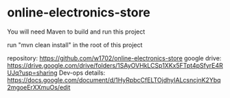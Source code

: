 # online-electronics-store

You will need Maven to build and run this project

run "mvn clean install" in the root of this project

repository: https://github.com/w1702/online-electronics-store
google drive: https://drive.google.com/drive/folders/1SAyOVHkLCSp1XKx5FTpt4pSfyrE4RUJq?usp=sharing
Dev-ops details: https://docs.google.com/document/d/1HyRpbcCfELTOjdhyIALcsncjnK2Ybq2mgoeErXXmuOs/edit